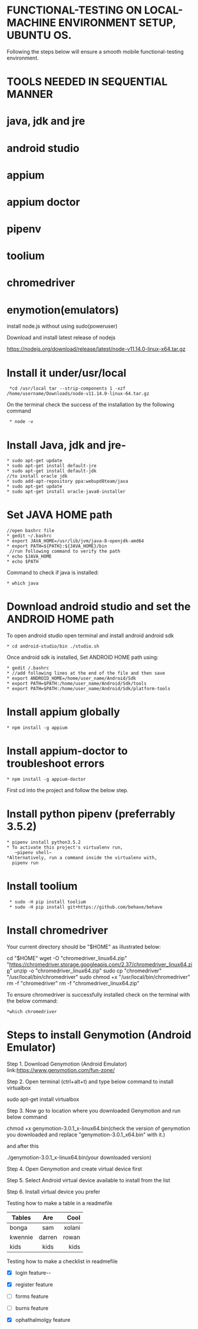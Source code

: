# FUNCTIONAL-TESTING ON LOCAL-MACHINE ENVIRONMENT SETUP, UBUNTU OS. 

Following the steps below will ensure a smooth mobile functional-testing environment.


# TOOLS NEEDED IN SEQUENTIAL MANNER

 # java, jdk and jre
 # android studio
 # appium
 # appium doctor
 # pipenv
 # toolium
 # chromedriver
 # enymotion(emulators)
 
install node.js without using sudo(poweruser)
  
  Download and install latest release of nodejs
  
  https://nodejs.org/download/release/latest/node-v11.14.0-linux-x64.tar.gz
 
# Install it under/usr/local
  
     *cd /usr/local tar --strip-components 1 -xzf /home/username/Downloads/node-v11.14.0-linux-64.tar.gz
 
On the terminal check the success of the installation by the following command
     
     * node -v
  
 
# Install Java, jdk and jre-

    * sudo apt-get update
    * sudo apt-get install default-jre
    * sudo apt-get install default-jdk
    //to install oracle jdk
    * sudo add-apt-repository ppa:webupd8team/java
    * sudo apt-get update
    * sudo apt-get install oracle-java8-installer
    
 #  Set JAVA HOME path
 
    //open bashrc file 
    * gedit ~/.bashrc
    * export JAVA_HOME=/usr/lib/jvm/java-8-openjdk-amd64
    * export PATH=${PATH}:${JAVA_HOME}/bin
     //run following command to verify the path
    * echo $JAVA_HOME
    * echo $PATH
    
   Command to check if java is installed:
    
    * which java
    
# Download android studio and set the ANDROID HOME path
 
  To open android studio open terminal and install android android sdk
 
    * cd android-studio/bin ./studio.sh
    
   Once android sdk is installed, Set ANDROID HOME path using:
     
    * gedit /.bashrc
    * //add following lines at the end of the file and then save
    * export ANDROID_HOME=/home/user_name/Android/Sdk
    * export PATH=$PATH:/home/user_name/Android/Sdk/tools
    * export PATH=$PATH:/home/user_name/Android/Sdk/platform-tools
    
# Install appium globally
 
    * npm install -g appium
     
# Install appium-doctor to troubleshoot errors
 
    * npm install -g appium-doctor
    
    
 
 First cd into the project and follow the below step.
# Install python pipenv (preferrably 3.5.2)
 
    * pipenv install python3.5.2
    * To activate this project's virtualenv run,
       ~pipenv shell~
    *Alternatively, run a command inside the virtualenv with,
      pipenv run

# Install toolium

     * sudo -H pip install toolium
     * sudo -H pip install git+https://github.com/behave/behave
     
# Install chromedriver 

Your current directory should be "$HOME" as illustrated below:

cd "$HOME"
wget -O "chromedriver_linux64.zip" "https://chromedriver.storage.googleapis.com/2.37/chromedriver_linux64.zip"
unzip -o "chromedriver_linux64.zip"
sudo cp "chromedriver" "/usr/local/bin/chromedriver"
sudo chmod +x "/usr/local/bin/chromedriver"
rm -f "chromedriver"
rm -f "chromedriver_linux64.zip"

To ensure chromedriver is successfully installed check on the terminal with the below command:

    *which chromedriver

# Steps to install Genymotion (Android Emulator)
   
Step 1. Download Genymotion (Android Emulator) link:https://www.genymotion.com/fun-zone/

Step 2. Open terminal (ctrl+alt+t) and type below command to install virtualbox 

sudo apt-get install virtualbox

Step 3. Now go to location where you downloaded Genymotion and run below command

chmod +x genymotion-3.0.1_x-linux64.bin(check the version of genymotion you downloaded and replace 
"genymotion-3.0.1_x64.bin" with it.)

and after this

./genymotion-3.0.1_x-linux64.bin(your downloaded version)

Step 4. Open Genymotion and create virtual device first

Step 5. Select Android virtual device available to install from the list

Step 6. Install virtual device you prefer


Testing how to make a table in a readmefile

| Tables        | Are           | Cool   |
| ------------- |:-------------:| -----: |
| bonga         | sam           |xolani  |       
| kwennie       | darren        | rowan  |
| kids          | kids          | kids   |
 
Testing how to make a checklist in readmefile 
- [x] login feature--
- [x] register feature
- [ ] forms feature
- [ ] burns feature
- [x] ophathalmolgy feature



